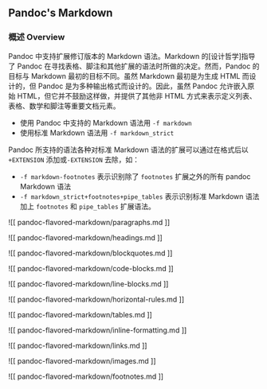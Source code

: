 ## Pandoc's Markdown

### 概述 Overview

Pandoc 中支持扩展修订版本的 Markdown 语法。Markdown 的[设计哲学]指导了 Pandoc 在寻找表格、脚注和其他扩展的语法时所做的决定。然而，Pandoc 的目标与 Markdown 最初的目标不同。虽然 Markdown 最初是为生成 HTML 而设计的，但 Pandoc 是为多种输出格式而设计的。因此，虽然 Pandoc 允许嵌入原始 HTML，但它并不鼓励这样做，并提供了其他非 HTML 方式来表示定义列表、表格、数学和脚注等重要文档元素。

- 使用 Pandoc 中支持的 Markdown 语法用 `-f markdown`
- 使用标准 Markdown 语法用 `-f markdown_strict`
  
Pandoc 所支持的语法各种对标准 Markdown 语法的扩展可以通过在格式后以 `+EXTENSION` 添加或`-EXTENSION` 去除，如：

- `-f markdown-footnotes` 表示识别除了 `footnotes` 扩展之外的所有 pandoc Markdown 语法
- `-f markdown_strict+footnotes+pipe_tables` 表示识别标准 Markdown 语法加上 `footnotes` 和 `pipe_tables` 扩展语法。

![[ pandoc-flavored-markdown/paragraphs.md ]]

![[ pandoc-flavored-markdown/headings.md ]]

![[ pandoc-flavored-markdown/blockquotes.md ]]

![[ pandoc-flavored-markdown/code-blocks.md ]]

![[ pandoc-flavored-markdown/line-blocks.md ]]

<!-- ![[ pandoc-flavored-markdown/lists.md ]] -->

![[ pandoc-flavored-markdown/horizontal-rules.md ]]

![[ pandoc-flavored-markdown/tables.md ]]

![[ pandoc-flavored-markdown/inline-formatting.md ]]

![[ pandoc-flavored-markdown/links.md ]]

![[ pandoc-flavored-markdown/images.md ]]

![[ pandoc-flavored-markdown/footnotes.md ]]